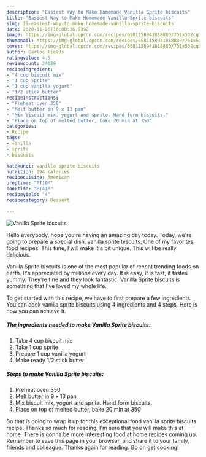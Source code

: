 ```yaml
---
description: "Easiest Way to Make Homemade Vanilla Sprite biscuits"
title: "Easiest Way to Make Homemade Vanilla Sprite biscuits"
slug: 19-easiest-way-to-make-homemade-vanilla-sprite-biscuits
date: 2020-11-26T18:00:36.939Z
image: https://img-global.cpcdn.com/recipes/6581158941818880/751x532cq70/vanilla-sprite-biscuits-recipe-main-photo.jpg
thumbnail: https://img-global.cpcdn.com/recipes/6581158941818880/751x532cq70/vanilla-sprite-biscuits-recipe-main-photo.jpg
cover: https://img-global.cpcdn.com/recipes/6581158941818880/751x532cq70/vanilla-sprite-biscuits-recipe-main-photo.jpg
author: Carlos Fields
ratingvalue: 4.5
reviewcount: 34029
recipeingredient:
- "4 cup biscuit mix"
- "1 cup sprite"
- "1 cup vanilla yogurt"
- "1/2 stick butter"
recipeinstructions:
- "Preheat oven 350"
- "Melt butter in 9 x 13 pan"
- "Mix biscuit mix, yogurt and sprite. Hand form biscuits."
- "Place on top of melted butter, bake 20 min at 350"
categories:
- Recipe
tags:
- vanilla
- sprite
- biscuits

katakunci: vanilla sprite biscuits 
nutrition: 194 calories
recipecuisine: American
preptime: "PT10M"
cooktime: "PT41M"
recipeyield: "4"
recipecategory: Dessert

---
```



![Vanilla Sprite biscuits](https://img-global.cpcdn.com/recipes/6581158941818880/751x532cq70/vanilla-sprite-biscuits-recipe-main-photo.jpg)

Hello everybody, hope you're having an amazing day today. Today, we're going to prepare a special dish, vanilla sprite biscuits. One of my favorites food recipes. This time, I will make it a bit unique. This will be really delicious.

Vanilla Sprite biscuits is one of the most popular of recent trending foods on earth. It's appreciated by millions every day. It is easy, it is fast, it tastes yummy. They're fine and they look fantastic. Vanilla Sprite biscuits is something that I've loved my whole life.




To get started with this recipe, we have to first prepare a few ingredients. You can cook vanilla sprite biscuits using 4 ingredients and 4 steps. Here is how you can achieve it.

<!--inarticleads1-->

##### The ingredients needed to make Vanilla Sprite biscuits:

1. Take 4 cup biscuit mix
1. Take 1 cup sprite
1. Prepare 1 cup vanilla yogurt
1. Make ready 1/2 stick butter




<!--inarticleads2-->

##### Steps to make Vanilla Sprite biscuits:

1. Preheat oven 350
1. Melt butter in 9 x 13 pan
1. Mix biscuit mix, yogurt and sprite. Hand form biscuits.
1. Place on top of melted butter, bake 20 min at 350




So that is going to wrap it up for this exceptional food vanilla sprite biscuits recipe. Thanks so much for reading. I'm sure that you will make this at home. There is gonna be more interesting food at home recipes coming up. Remember to save this page in your browser, and share it to your family, friends and colleague. Thanks again for reading. Go on get cooking!
